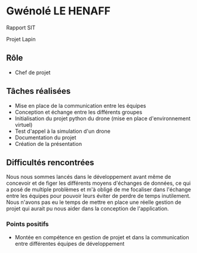 # Gwénolé LE HENAFF
Rapport SIT 

Projet Lapin

## Rôle
* Chef de projet

## Tâches réalisées
* Mise en place de la communication entre les équipes
* Conception et échange entre les différents groupes
* Initialisation du projet python du drone (mise en place d'environnement virtuel)
* Test d'appel à la simulation d'un drone
* Documentation du projet
* Création de la présentation

## Difficultés rencontrées

Nous nous sommes lancés dans le développement avant même de concevoir et de figer les différents moyens d'échanges de données, ce qui a posé de multiple problèmes et m'à obligé de me focaliser dans l'échange entre les équipes pour pouvoir leurs éviter de perdre de temps inutilement.
Nous n'avons pas eu le temps de mettre en place une réelle gestion de projet qui aurait pu nous aider dans la conception de l'application.

### Points positifs
* Montée en compétence en gestion de projet et dans la communication entre différentes équipes de développement